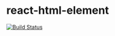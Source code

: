# react-html-element

[![Build Status](https://travis-ci.org/WTW-IM/react-html-element.svg?branch=master)](https://travis-ci.org/github/WTW-IM/react-html-element)
